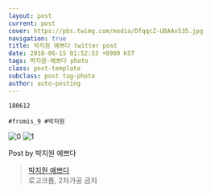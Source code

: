 ```yaml
---
layout: post
current: post
cover: https://pbs.twimg.com/media/DfqqcZ-U8AAv535.jpg
navigation: true
title: 박지원 예쁘다 twitter post
date: 2018-06-15 01:52:53 +0900 KST
tags: 박지원-예쁘다 photo
class: post-template
subclass: post tag-photo
author: auto-posting
---
```


```  
180612  
  
#fromis_9 #박지원  

```

![0](https://pbs.twimg.com/media/DfqqcZ8VQAEY2rF.jpg)
![1](https://pbs.twimg.com/media/DfqqcZ-U8AAv535.jpg)


Post by 박지원 예쁘다

> [박지원 예쁘다](https://twitter.com/jiwon_is_pretty)  
  로고크롭, 2차가공 금지